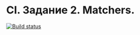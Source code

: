 # CI. Задание 2. Matchers.

[![Build status](https://ci.appveyor.com/api/projects/status/q3d6400ngaohf35d?svg=true)](https://ci.appveyor.com/project/Dolinin2021/sec-4-2-js-pr)
